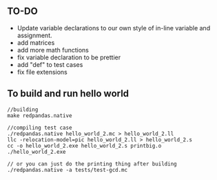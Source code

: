 

## TO-DO
- Update variable declarations to our own style of in-line variable and assignment.
- add matrices
- add more math functions
- fix variable declaration to be prettier
- add "def" to test cases
- fix file extensions

## To build and run hello world

```
//building
make redpandas.native

//compiling test case
./redpandas.native hello_world_2.mc > hello_world_2.ll
llc -relocation-model=pic hello_world_2.ll > hello_world_2.s
cc -o hello_world_2.exe hello_world_2.s printbig.o
./hello_world_2.exe

// or you can just do the printing thing after building
./redpandas.native -a tests/test-gcd.mc
```
